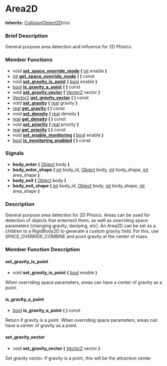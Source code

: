 #  Area2D  
**Inherits:** [CollisionObject2D](class_collisionobject2d)\\n\\n
###  Brief Description  
General purpose area detection and influence for 2D Phisics.

###  Member Functions 
  * void  **[set_space_override_mode](#set_space_override_mode)**  **(** [int](class_int) enable  **)**
  * [int](class_int)  **[get_space_override_mode](#get_space_override_mode)**  **(** **)** const
  * void  **[set_gravity_is_point](#set_gravity_is_point)**  **(** [bool](class_bool) enable  **)**
  * [bool](class_bool)  **[is_gravity_a_point](#is_gravity_a_point)**  **(** **)** const
  * void  **[set_gravity_vector](#set_gravity_vector)**  **(** [Vector2](class_vector2) vector  **)**
  * [Vector2](class_vector2)  **[get_gravity_vector](#get_gravity_vector)**  **(** **)** const
  * void  **[set_gravity](#set_gravity)**  **(** [real](class_real) gravity  **)**
  * [real](class_real)  **[get_gravity](#get_gravity)**  **(** **)** const
  * void  **[set_density](#set_density)**  **(** [real](class_real) density  **)**
  * [real](class_real)  **[get_density](#get_density)**  **(** **)** const
  * void  **[set_priority](#set_priority)**  **(** [real](class_real) priority  **)**
  * [real](class_real)  **[get_priority](#get_priority)**  **(** **)** const
  * void  **[set_enable_monitoring](#set_enable_monitoring)**  **(** [bool](class_bool) enable  **)**
  * [bool](class_bool)  **[is_monitoring_enabled](#is_monitoring_enabled)**  **(** **)** const

###  Signals  
  *  **body_enter**  **(** [Object](class_object) body  **)**
  *  **body_enter_shape**  **(** [int](class_int) body_id, [Object](class_object) body, [int](class_int) body_shape, [int](class_int) area_shape  **)**
  *  **body_exit**  **(** [Object](class_object) body  **)**
  *  **body_exit_shape**  **(** [int](class_int) body_id, [Object](class_object) body, [int](class_int) body_shape, [int](class_int) area_shape  **)**

###  Description  
General purpose area detection for 2D Phisics. Areas can be used for detection of objects that enter/exit them, as well as overriding space parameters (changing gravity, damping, etc). An Area2D can be set as a children to a RigidBody2D to generate a custom gravity field. For this, use SPACE_OVERRIDE_COMBINE and point gravity at the center of mass.

###  Member Function Description  

#### <a name="set_gravity_is_point">set_gravity_is_point</a>
  * void  **set_gravity_is_point**  **(** [bool](class_bool) enable  **)**

When overriding space parameters, areas can have a center of gravity as a point.

#### <a name="is_gravity_a_point">is_gravity_a_point</a>
  * [bool](class_bool)  **is_gravity_a_point**  **(** **)** const

Return if gravity is a point. When overriding space parameters, areas can have a center of gravity as a point.

#### <a name="set_gravity_vector">set_gravity_vector</a>
  * void  **set_gravity_vector**  **(** [Vector2](class_vector2) vector  **)**

Set gravity vector. If gravity is a point, this will be the attraction center
